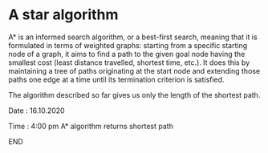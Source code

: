# A star algorithm

A* is an informed search algorithm, or a best-first search, meaning that it is formulated in terms of weighted graphs: starting from a specific starting node of a graph, it aims to find a path to the given goal node having the smallest cost (least distance travelled, shortest time, etc.). It does this by maintaining a tree of paths originating at the start node and extending those paths one edge at a time until its termination criterion is satisfied.

The algorithm described so far gives us only the length of the shortest path.

Date : 16.10.2020

Time : 4:00 pm
A* algorithm returns shortest path

END
